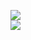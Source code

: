 [![](https://img.shields.io/badge/Made%20With-Github%20Spray-lightgrey.svg?style=for-the-badge&logo=github)](https://github.com/Annihil/github-spray#32026)  
[![](https://i.imgur.com/2DrTn0Z.gif)](https://github.com/Annihil/github-spray)